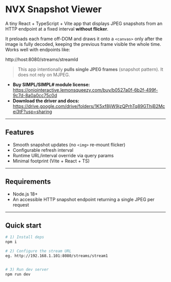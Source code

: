 # NVX Snapshot Viewer

A tiny React + TypeScript + Vite app that displays JPEG snapshots from an HTTP endpoint at a fixed interval **without flicker**.

It preloads each frame off-DOM and draws it onto a `<canvas>` only after the image is fully decoded, keeping the previous frame visible the whole time. Works well with endpoints like:

http://host:8080/streams/streamId

> This app intentionally **pulls single JPEG frames** (snapshot pattern). It does not rely on MJPEG.

- **Buy SIMPL/SIMPL# module license:** https://oniointeractive.lemonsqueezy.com/buy/b0527a0f-6b2f-499f-9c7d-8a0a0cc75c0d  
- **Download the driver and docs:** https://drive.google.com/drive/folders/1K5xf8ljW9jzQPrhTq89GThjB2Mcei3tF?usp=sharing

---

## Features

- Smooth snapshot updates (no `<img>` re-mount flicker)
- Configurable refresh interval
- Runtime URL/interval override via query params
- Minimal footprint (Vite + React + TS)

---

## Requirements

- Node.js 18+
- An accessible HTTP snapshot endpoint returning a single JPEG per request

---

## Quick start

```bash
# 1) Install deps
npm i

# 2) Configure the stream URL
eg. http://192.168.1.101:8080/streams/stream1


# 3) Run dev server
npm run dev
```
